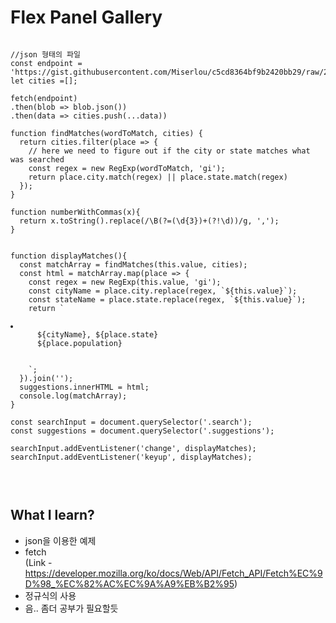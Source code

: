 # Flex Panel Gallery

<pre>
<code>
//json 형태의 파일
const endpoint = 'https://gist.githubusercontent.com/Miserlou/c5cd8364bf9b2420bb29/raw/2bf258763cdddd704f8ffd3ea9a3e81d25e2c6f6/cities.json';
let cities =[];

fetch(endpoint)
.then(blob => blob.json())
.then(data => cities.push(...data))

function findMatches(wordToMatch, cities) {
  return cities.filter(place => {
    // here we need to figure out if the city or state matches what was searched
    const regex = new RegExp(wordToMatch, 'gi');
    return place.city.match(regex) || place.state.match(regex)
  });
}

function numberWithCommas(x){
  return x.toString().replace(/\B(?=(\d{3})+(?!\d))/g, ',');
}


function displayMatches(){
  const matchArray = findMatches(this.value, cities);
  const html = matchArray.map(place => {
    const regex = new RegExp(this.value, 'gi');
    const cityName = place.city.replace(regex, `<span class="hl">${this.value}</span>`);
    const stateName = place.state.replace(regex, `<span class="hl">${this.value}</span>`);
    return `
      <li>
      <span class="name">${cityName}, ${place.state}</span>
      <span class="population">${place.population}</span>
      </li>
    `;
  }).join('');
  suggestions.innerHTML = html;
  console.log(matchArray);
}

const searchInput = document.querySelector('.search');
const suggestions = document.querySelector('.suggestions');

searchInput.addEventListener('change', displayMatches);
searchInput.addEventListener('keyup', displayMatches);
</script>
</code>
</pre>

## What I learn?
- json을 이용한 예제
- fetch <br>
(Link - https://developer.mozilla.org/ko/docs/Web/API/Fetch_API/Fetch%EC%9D%98_%EC%82%AC%EC%9A%A9%EB%B2%95)
- 정규식의 사용
- 음.. 좀더 공부가 필요할듯